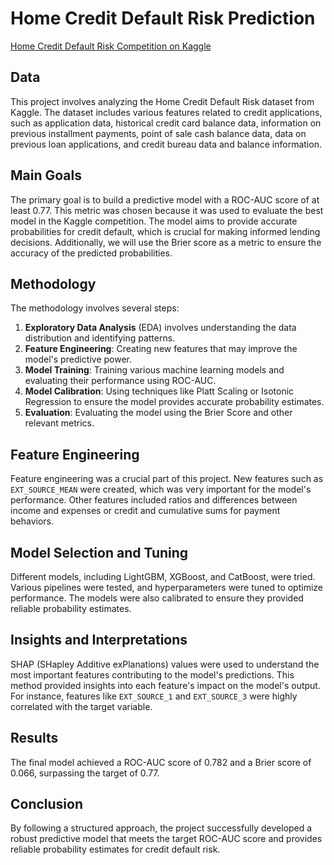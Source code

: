 # Home Credit Default Risk Prediction

[Home Credit Default Risk Competition on Kaggle](https://www.kaggle.com/competitions/home-credit-default-risk)

## Data
This project involves analyzing the Home Credit Default Risk dataset from Kaggle. The dataset includes various features related to credit applications, such as application data, historical credit card balance data, information on previous installment payments, point of sale cash balance data, data on previous loan applications, and credit bureau data and balance information.

## Main Goals
The primary goal is to build a predictive model with a ROC-AUC score of at least 0.77. This metric was chosen because it was used to evaluate the best model in the Kaggle competition. The model aims to provide accurate probabilities for credit default, which is crucial for making informed lending decisions. Additionally, we will use the Brier score as a metric to ensure the accuracy of the predicted probabilities.

## Methodology
The methodology involves several steps:
1. **Exploratory Data Analysis** (EDA) involves understanding the data distribution and identifying  patterns.
2. **Feature Engineering**: Creating new features that may improve the model's predictive power.
3. **Model Training**: Training various machine learning models and evaluating their performance using ROC-AUC.
4. **Model Calibration**: Using techniques like Platt Scaling or Isotonic Regression to ensure the model provides accurate probability estimates.
5. **Evaluation**: Evaluating the model using the Brier Score and other relevant metrics.


## Feature Engineering
Feature engineering was a crucial part of this project. New features such as `EXT_SOURCE_MEAN` were created, which was very important for the model's performance. Other features included ratios and differences between income and expenses or credit and cumulative sums for payment behaviors.

## Model Selection and Tuning
Different models, including LightGBM, XGBoost, and CatBoost, were tried. Various pipelines were tested, and hyperparameters were tuned to optimize performance. The models were also calibrated to ensure they provided reliable probability estimates.

## Insights and Interpretations
SHAP (SHapley Additive exPlanations) values were used to understand the most important features contributing to the model's predictions. This method provided insights into each feature's impact on the model's output. For instance, features like `EXT_SOURCE_1` and `EXT_SOURCE_3` were highly correlated with the target variable. 

## Results
The final model achieved a ROC-AUC score of 0.782 and a Brier score of 0.066, surpassing the target of 0.77.

## Conclusion
By following a structured approach, the project successfully developed a robust predictive model that meets the target ROC-AUC score and provides reliable probability estimates for credit default risk.
